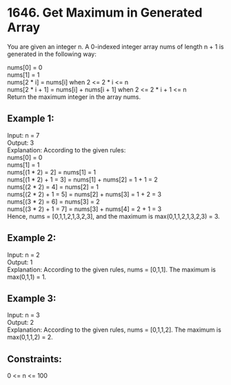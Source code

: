 # 1646. Get Maximum in Generated Array

You are given an integer n. A 0-indexed integer array nums of length n + 1 is generated in the following way: </br>

nums[0] = 0 </br>
nums[1] = 1 </br>
nums[2 * i] = nums[i] when 2 <= 2 * i <= n </br>
nums[2 * i + 1] = nums[i] + nums[i + 1] when 2 <= 2 * i + 1 <= n </br>
Return the maximum integer in the array nums​​​. </br>

## Example 1:

Input: n = 7 </br>
Output: 3 </br>
Explanation: According to the given rules: </br>
  nums[0] = 0 </br>
  nums[1] = 1 </br>
  nums[(1 * 2) = 2] = nums[1] = 1 </br>
  nums[(1 * 2) + 1 = 3] = nums[1] + nums[2] = 1 + 1 = 2 </br>
  nums[(2 * 2) = 4] = nums[2] = 1 </br>
  nums[(2 * 2) + 1 = 5] = nums[2] + nums[3] = 1 + 2 = 3 </br>
  nums[(3 * 2) = 6] = nums[3] = 2 </br>
  nums[(3 * 2) + 1 = 7] = nums[3] + nums[4] = 2 + 1 = 3 </br>
Hence, nums = [0,1,1,2,1,3,2,3], and the maximum is max(0,1,1,2,1,3,2,3) = 3. </br>

## Example 2:

Input: n = 2 </br>
Output: 1 </br>
Explanation: According to the given rules, nums = [0,1,1]. The maximum is max(0,1,1) = 1. </br>

## Example 3:

Input: n = 3 </br>
Output: 2 </br>
Explanation: According to the given rules, nums = [0,1,1,2]. The maximum is max(0,1,1,2) = 2. </br>

## Constraints:

0 <= n <= 100 </br>
